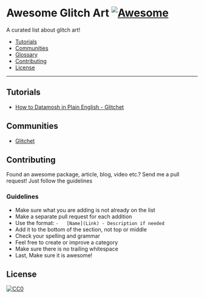 # Awesome Glitch Art [![Awesome](https://cdn.rawgit.com/sindresorhus/awesome/d7305f38d29fed78fa85652e3a63e154dd8e8829/media/badge.svg)](https://github.com/sindresorhus/awesome)

A curated list about glitch art!

-   [Tutorials](#tutorials)
-   [Communities](#communities)
-   [Glossary](#glossary)
-   [Contributing](#contributing)
-   [License](#license)

---

## Tutorials

-   [How to Datamosh in Plain English - Glitchet](http://forum.glitchet.com/t/tutorial-make-video-glitch-art-how-to-datamosh-in-plain-english/36)

## Communities

-   [Glitchet](http://glitchet.com)

## Contributing

Found an awesome package, article, blog, video etc.?
Send me a pull request! Just follow the guidelines

### Guidelines

-   Make sure what you are adding is not already on the list
-   Make a separate pull request for each addition
-   Use the format: `-   [Name](Link) - Description if needed`
-   Add it to the bottom of the section, not top or middle
-   Check your spelling and grammar
-   Feel free to create or improve a category
-   Make sure there is no trailing whitespace
-   Last, Make sure it is awesome!

## License

[![CC0](https://i.creativecommons.org/p/zero/1.0/88x31.png)](https://creativecommons.org/publicdomain/zero/1.0/)
